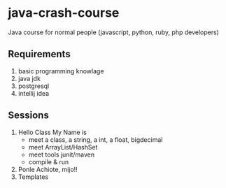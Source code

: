 # java-crash-course
Java course for normal people (javascript, python, ruby, php developers)

## Requirements 
  1. basic programming knowlage
  2. java jdk
  3. postgresql 
  4. intellij idea

## Sessions 
  1.  Hello Class My Name is
        - meet a class, a string, a int, a float, bigdecimal
        - meet ArrayList/HashSet
        - meet tools junit/maven
        - compile & run 
  2.  Ponle Achiote, mijo!!
  3.  Templates
  

